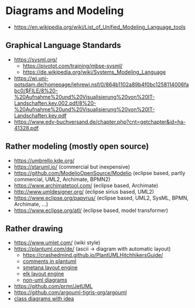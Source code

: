 # Diagrams and Modeling

* https://en.wikipedia.org/wiki/List_of_Unified_Modeling_Language_tools

## Graphical Language Standards

* https://sysml.org/
  + https://pivotpt.com/training/mbse-sysml/
  + https://de.wikipedia.org/wiki/Systems_Modeling_Language
* https://wi.uni-potsdam.de/homepage/lehrewi.nsf/0/864b1102a89b4f0bc1258114006fabc0/$FILE/8%20-%20Aufnahme%20und%20Visualisierung%20von%20IT-Landschaften.key.002.pdf/8%20-%20Aufnahme%20und%20Visualisierung%20von%20IT-Landschaften.key.pdf
* https://www.edv-buchversand.de/chapter.php?cnt=getchapter&id=ha-41328.pdf

## Rather modeling (mostly open source)

* https://umbrello.kde.org/
* https://staruml.io/ (commercial but inexpensive)
* https://github.com/ModelioOpenSource/Modelio (eclipse based, partly commercial, UML2, Archimate, BPMN2)
* https://www.archimatetool.com/ (eclipse based, Archimate)
* http://www.umldesigner.org/ (eclipse sirius based, UML2)
* https://www.eclipse.org/papyrus/ (eclipse based, UML2, SysML, BPMN, Archimate, ...)
* https://www.eclipse.org/atl/ (eclipse based, model transformer)

## Rather drawing

* https://www.umlet.com/ (wiki style)
* https://plantuml.com/de/ (ascii -> diagram with automatic layout)
  + https://crashedmind.github.io/PlantUMLHitchhikersGuide/
  + [comments in plantuml](https://forum.plantuml.net/1353/is-it-possible-to-comment-out-lines-of-diagram-syntax)
  + [smetana layout engine](https://plantuml.com/de/smetana02)
  + [elk layout engine](https://plantuml.com/de/elk)
  + [non-uml diagrams](https://plantuml.com/de/dot)
* https://github.com/prmr/JetUML
* https://github.com/argouml-tigris-org/argouml
* [class diagrams with idea](https://www.jetbrains.com/help/idea/class-diagram.html)
